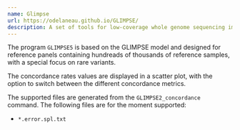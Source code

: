 ```yaml
---
name: Glimpse
url: https://odelaneau.github.io/GLIMPSE/
description: A set of tools for low-coverage whole genome sequencing imputation
---
```


The program `GLIMPSE5` is based on the GLIMPSE model and designed for reference panels containing
hundreads of thousands of reference samples, with a special focus on rare variants.

The concordance rates values are displayed in a scatter plot, with the option to switch between
the different concordance metrics.

The supported files are generated from the `GLIMPSE2_concordance` command.
The following files are for the moment supported:
  - `*.error.spl.txt`
